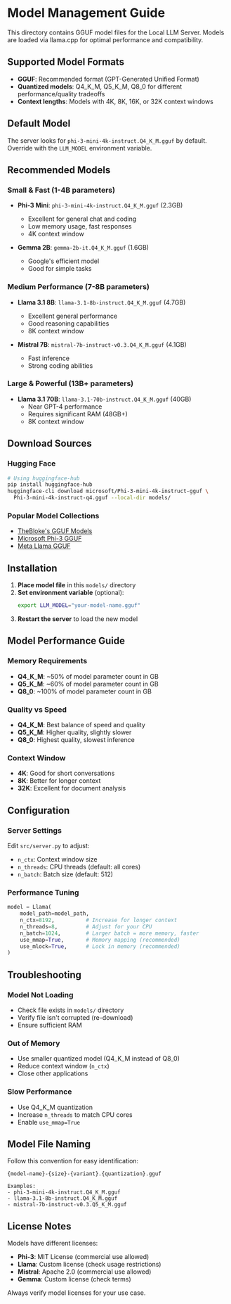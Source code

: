 # Model Management Guide

This directory contains GGUF model files for the Local LLM Server. Models are loaded via llama.cpp for optimal performance and compatibility.

## Supported Model Formats

- **GGUF**: Recommended format (GPT-Generated Unified Format)
- **Quantized models**: Q4_K_M, Q5_K_M, Q8_0 for different performance/quality tradeoffs
- **Context lengths**: Models with 4K, 8K, 16K, or 32K context windows

## Default Model

The server looks for `phi-3-mini-4k-instruct.Q4_K_M.gguf` by default. Override with the `LLM_MODEL` environment variable.

## Recommended Models

### Small & Fast (1-4B parameters)
- **Phi-3 Mini**: `phi-3-mini-4k-instruct.Q4_K_M.gguf` (2.3GB)
  - Excellent for general chat and coding
  - Low memory usage, fast responses
  - 4K context window

- **Gemma 2B**: `gemma-2b-it.Q4_K_M.gguf` (1.6GB)
  - Google's efficient model
  - Good for simple tasks

### Medium Performance (7-8B parameters)
- **Llama 3.1 8B**: `llama-3.1-8b-instruct.Q4_K_M.gguf` (4.7GB)
  - Excellent general performance
  - Good reasoning capabilities
  - 8K context window

- **Mistral 7B**: `mistral-7b-instruct-v0.3.Q4_K_M.gguf` (4.1GB)
  - Fast inference
  - Strong coding abilities

### Large & Powerful (13B+ parameters)
- **Llama 3.1 70B**: `llama-3.1-70b-instruct.Q4_K_M.gguf` (40GB)
  - Near GPT-4 performance
  - Requires significant RAM (48GB+)
  - 8K context window

## Download Sources

### Hugging Face
```bash
# Using huggingface-hub
pip install huggingface-hub
huggingface-cli download microsoft/Phi-3-mini-4k-instruct-gguf \
  Phi-3-mini-4k-instruct-q4.gguf --local-dir models/
```

### Popular Model Collections
- [TheBloke's GGUF Models](https://huggingface.co/TheBloke)
- [Microsoft Phi-3 GGUF](https://huggingface.co/microsoft/Phi-3-mini-4k-instruct-gguf)
- [Meta Llama GGUF](https://huggingface.co/meta-llama)

## Installation

1. **Place model file** in this `models/` directory
2. **Set environment variable** (optional):
   ```bash
   export LLM_MODEL="your-model-name.gguf"
   ```
3. **Restart the server** to load the new model

## Model Performance Guide

### Memory Requirements
- **Q4_K_M**: ~50% of model parameter count in GB
- **Q5_K_M**: ~60% of model parameter count in GB
- **Q8_0**: ~100% of model parameter count in GB

### Quality vs Speed
- **Q4_K_M**: Best balance of speed and quality
- **Q5_K_M**: Higher quality, slightly slower
- **Q8_0**: Highest quality, slowest inference

### Context Window
- **4K**: Good for short conversations
- **8K**: Better for longer context
- **32K**: Excellent for document analysis

## Configuration

### Server Settings
Edit `src/server.py` to adjust:
- `n_ctx`: Context window size
- `n_threads`: CPU threads (default: all cores)
- `n_batch`: Batch size (default: 512)

### Performance Tuning
```python
model = Llama(
    model_path=model_path,
    n_ctx=8192,          # Increase for longer context
    n_threads=8,         # Adjust for your CPU
    n_batch=1024,        # Larger batch = more memory, faster
    use_mmap=True,       # Memory mapping (recommended)
    use_mlock=True,      # Lock in memory (recommended)
)
```

## Troubleshooting

### Model Not Loading
- Check file exists in `models/` directory
- Verify file isn't corrupted (re-download)
- Ensure sufficient RAM

### Out of Memory
- Use smaller quantized model (Q4_K_M instead of Q8_0)
- Reduce context window (`n_ctx`)
- Close other applications

### Slow Performance
- Use Q4_K_M quantization
- Increase `n_threads` to match CPU cores
- Enable `use_mmap=True`

## Model File Naming

Follow this convention for easy identification:
```
{model-name}-{size}-{variant}.{quantization}.gguf

Examples:
- phi-3-mini-4k-instruct.Q4_K_M.gguf
- llama-3.1-8b-instruct.Q4_K_M.gguf
- mistral-7b-instruct-v0.3.Q5_K_M.gguf
```

## License Notes

Models have different licenses:
- **Phi-3**: MIT License (commercial use allowed)
- **Llama**: Custom license (check usage restrictions)
- **Mistral**: Apache 2.0 (commercial use allowed)
- **Gemma**: Custom license (check terms)

Always verify model licenses for your use case.